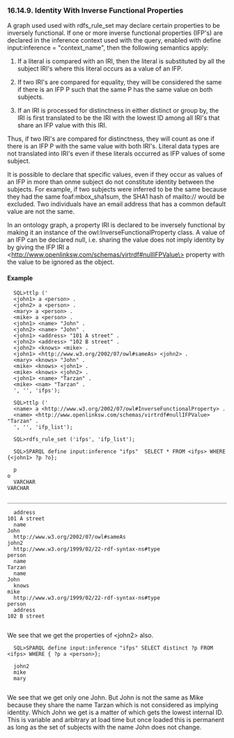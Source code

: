 <div>

<div>

<div>

<div>

### 16.14.9. Identity With Inverse Functional Properties

</div>

</div>

</div>

A graph used used with rdfs_rule_set may declare certain properties to
be inversely functional. If one or more inverse functional properties
(IFP's) are declared in the inference context used with the query,
enabled with define input:inference = "context_name", then the following
semantics apply:

<div>

1.  If a literal is compared with an IRI, then the literal is
    substituted by all the subject IRI's where this literal occurs as a
    value of an IFP.

2.  If two IRI's are compared for equality, they will be considered the
    same if there is an IFP P such that the same P has the same value on
    both subjects.

3.  If an IRI is processed for distinctness in either distinct or group
    by, the IRI is first translated to be the IRI with the lowest ID
    among all IRI's that share an IFP value with this IRI.

</div>

Thus, if two IRI's are compared for distinctness, they will count as one
if there is an IFP P with the same value with both IRI's. Literal data
types are not translated into IRI's even if these literals occurred as
IFP values of some subject.

It is possible to declare that specific values, even if they occur as
values of an IFP in more than onme subject do not constitute identity
between the subjects. For example, if two subjects were inferred to be
the same because they had the same foaf:mbox_sha1sum, the SHA1 hash of
mailto:// would be excluded. Two individuals have an email address that
has a common default value are not the same.

In an ontology graph, a property IRI is declared to be inversely
functional by making it an instance of the owl:InverseFunctionalProperty
class. A value of an IFP can be declared null, i.e. sharing the value
does not imply identity by by giving the IFP IRI a
\<http://www.openlinksw.com/schemas/virtrdf#nullIFPValue\> property with
the value to be ignored as the object.

#### Example

``` programlisting
  SQL>ttlp ('
  <john1> a <person> .
  <john2> a <person> .
  <mary> a <person> .
  <mike> a <person> .
  <john1> <name> "John" .
  <john2> <name> "John" .
  <john1> <address> "101 A street" .
  <john2> <address> "102 B street" .
  <john2> <knows> <mike> .
  <john1> <http://www.w3.org/2002/07/owl#sameAs> <john2> .
  <mary> <knows> "John" .
  <mike> <knows> <john1> .
  <mike> <knows> <john2> .
  <john1> <name> "Tarzan" .
  <mike> <nam> "Tarzan" .
  ', '', 'ifps');

  SQL>ttlp ('
  <name> a <http://www.w3.org/2002/07/owl#InverseFunctionalProperty> .
  <name> <http://www.openlinksw.com/schemas/virtrdf#nullIFPValue> "Tarzan" .
  ', '', 'ifp_list');

  SQL>rdfs_rule_set ('ifps', 'ifp_list');

  SQL>SPARQL define input:inference "ifps"  SELECT * FROM <ifps> WHERE {<john1> ?p ?o};

  p                                                                                 o
  VARCHAR                                                                           VARCHAR
  _______________________________________________________________________________

  address                                                                           101 A street
  name                                                                              John
  http://www.w3.org/2002/07/owl#sameAs                                              john2
  http://www.w3.org/1999/02/22-rdf-syntax-ns#type                                   person
  name                                                                              Tarzan
  name                                                                              John
  knows                                                                             mike
  http://www.w3.org/1999/02/22-rdf-syntax-ns#type                                   person
  address                                                                           102 B street
  
```

We see that we get the properties of \<john2\> also.

``` programlisting
  SQL>SPARQL define input:inference "ifps" SELECT distinct ?p FROM <ifps> WHERE { ?p a <person>};

  john2
  mike
  mary
  
```

We see that we get only one John. But John is not the same as Mike
because they share the name Tarzan which is not considered as implying
identity. Which John we get is a matter of which gets the lowest
internal ID. This is variable and arbitrary at load time but once loaded
this is permanent as long as the set of subjects with the name John does
not change.

</div>

